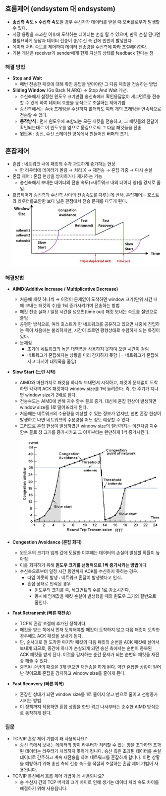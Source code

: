 ## **흐름제어** (endsystem 대 endsystem)

- **송신측 속도 > 수신측 속도**일 경우 수신자가 데이터를 받을 때 오버플로우가 발생할 수 있다.
- 저장 용량을 초과한 이후에 도착하는 데이터는 손실 될 수 있으며, 만약 손실 된다면 불필요하게 응답과 데이터 전송이 송/수신 측 간에 빈번이 발생한다.
- 데이터 처리 속도를 제어하여 데이터 전송량을 수신측에 따라 조절해야한다.
- 기본 개념은 receiver가 sender에게 현재 자신의 상태를 feedback 한다는 점

### **해결 방법**

- **Stop and Wait**
    - 매번 전송한 패킷에 대해 확인 응답을 받아야만 그 다음 패킷을 전송하는 방법
- **Sliding Window** (Go Back N ARQ) → Stop And Wait 개선.
    - 수신측에서 설정한 윈도우 크기만큼 송신측에서 확인응답없이 세그먼트를 전송할 수 있게 하여 데이터 흐름을 동적으로 조절하는 제어기법
    - 송신측에서는 Ack 프레임을 수신하지 않더라도 여러 개의 프레임을 연속적으로 전송할 수 있다.
    - **동작방식** : 먼저 윈도우에 포함되는 모든 패킷을 전송하고, 그 패킷들의 전달이 확인되는대로 이 윈도우를 옆으로 옮김으로써 그 다음 패킷들을 전송
    - **윈도우** : 송신, 수신 스테이션 양쪽에서 만들어진 버퍼의 크기.

## **혼잡제어**

- 혼잡 : 네트워크 내에 패킷의 수가 과도하게 증가하는 현상
    - 한 라우터에 데이터가 몰림 → 처리 X → 재전송 → 혼잡 가중 → 다시 손실
- 혼잡 제어 : 혼잡 현상을 방지하거나 제거하는 기능
    - 송신측에서 보내는 데이터의 전송 속도(=네트워크 내의 데이터 양)를 강제로 줄임.
- 흐름제어가 송신측과 수신측 사이의 전송속도를 다루는데 반해, 혼잡제어는 호스트와 라우터를포함한 보다 넓은 관점에서 전송 문제를 다루게 된다.
  ![img_4.png](img_4.png)

### **해결방법**

- **AIMD(Additive Increase / Multiplicative Decrease)**
    - 처음에 패킷 하나씩 → 이것이 문제없이 도착하면 window 크기(단위 시간 내에 보내는 패킷의 수)를 1씩 증가시켜가며 전송하는 방법
    - 패킷 전송 실패 / 일정 시간을 넘으면(time out) 패킷 보내는 속도를 절반으로 줄임
    - 공평한 방식으로, 여러 호스트가 한 네트워크를 공유하고 있으면 나중에 진입하는 쪽이 처음에는 불리하지만, 시간이 흐르면 평형상태로 수렴하게 되는 특징이 있다.
    - 문제점
        - 초기에 네트워크의 높은 대역폭을 사용하지 못하여 오랜 시간이 걸림
        - 네트워크가 혼잡해지는 상황을 미리 감지하지 못함 ( = 네트워크가 혼잡해지고 나서야 대역폭을 줄임)
- **Slow Start (느린 시작)**
    - AIMD와 마찬가지로 패킷을 하나씩 보내면서 시작하고, 패킷이 문제없이 도착하면 각각의 ACK 패킷마다 window size를 1씩 늘려준다. 즉, 한 주기가 지나면 window size가 2배로 된다.
    - 전송속도는 AIMD에 반해 지수 함수 꼴로 증가. 대신에 혼잡 현상이 발생하면 window size를 1로 떨어뜨리게 된다.
    - 처음에는 네트워크의 수용량을 예상할 수 있는 정보가 없지만, 한번 혼잡 현상이 발생하고 나면 네트워크의 수용량을 어느 정도 예상할 수 있다.
    - 그러므로 혼잡 현상이 발생하였던 window size의 절반까지는 이전처럼 지수 함수 꼴로 창 크기를 증가시키고 그 이후부터는 완만하게 1씩 증가시킨다.
      ![img_5.png](img_5.png)

- **Congestion Avoidance (혼잡 회피)**
    - 윈도우의 크기가 임계 값에 도달한 이후에는 데이터의 손실이 발생할 확률이 높아짐
    - 이를 회피하기 위해 **윈도우 크기를 선형적으로 1씩 증가시키는 방법**이다.
    - 수신측으로부터 일정 시간 동안까지 ACK를 수신하지 못하는 경우.
        - 타임 아웃의 발생 : 네트워크 혼잡이 발생했다고 인식.
        - 혼잡 상태로 인식된 경우
            - 윈도우의 크기를 즉, 세그먼트의 수를 1로 감소시킨다.
            - 동시에 임계값을 패킷 손실이 발생했을 때의 윈도우 크기의 절반으로 줄인다.
- **Fast Retransmit (빠른 재전송)**
    - TCP의 혼잡 조절에 추가된 정책이다.
    - 패킷을 받는 쪽에서 먼저 도착해야할 패킷이 도착하지 않고 다음 패킷이 도착한 경우에도 ACK 패킷을 보내게 된다.
    - 단, 순서대로 잘 도착한 마지막 패킷의 다음 패킷의 순번을 ACK 패킷에 실어서 보내게 되므로, 중간에 하나가 손실되게 되면 송신 측에서는 순번이 중복된 ACK 패킷을 받게 된다. 이것을 감지하는 순간
      문제가 되는 순번의 패킷을 재전송 해줄 수 있다.
    - 중복된 순번의 패킷을 3개 받으면 재전송을 하게 된다. 약간 혼잡한 상황이 일어난 것이므로 혼잡을 감지하고 window size를 줄이게 된다.
- **Fast Recovery (빠른 회복)**
    - 혼잡한 상태가 되면 window size를 1로 줄이지 않고 반으로 줄이고 선형증가시키는 방법
    - 이 정책까지 적용하면 혼잡 상황을 한번 겪고 나서부터는 순수한 AIMD 방식으로 동작하게 된다.

### 질문

- TCP/IP 혼잡 제어 기법이 왜 사용되나요?
    - 송신 측에서 보내는 데이터의 양이 라우터가 처리할 수 있는 양을 초과하면 초과된 데이터는 라우터가 처리하지 못하게 됩니다. 송신 측은 초과된 데이터를 손실 데이터로 간주하고 계속 재전송을 하여 네트워크를
      혼잡하게 합니다. 이런 상황을 예방하기 위해 송신 측의 전송 속도를 적절히 조절하는 혼잡 제어 기법이 사용됩니다.
- TCP/IP 통신에서 흐름 제어 기법이 왜 사용되나요?
    - 송 수신자 간의 TCP 버퍼의 크기 차이로 인해 생기는 데이터 처리 속도 차이를 해결하기 위해 사용됩니다.